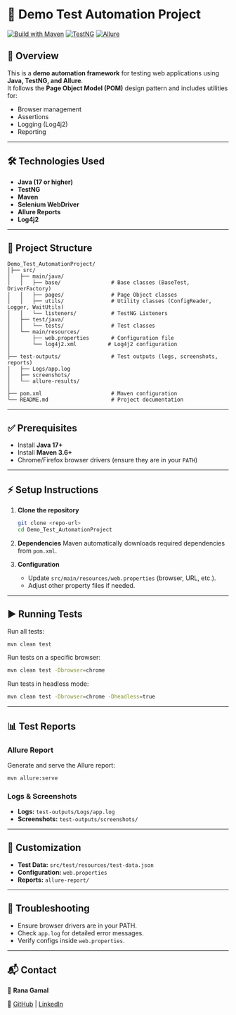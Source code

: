 # 🚀 Demo Test Automation Project

[![Build with Maven](https://img.shields.io/badge/Maven-Build-blue)](https://maven.apache.org/) 
[![TestNG](https://img.shields.io/badge/TestNG-Framework-green)](https://testng.org/) 
[![Allure](https://img.shields.io/badge/Allure-Reports-orange)](https://docs.qameta.io/allure/)

## 📌 Overview
This is a **demo automation framework** for testing web applications using **Java, TestNG, and Allure**.  
It follows the **Page Object Model (POM)** design pattern and includes utilities for:
- Browser management  
- Assertions  
- Logging (Log4j2)  
- Reporting  

---

## 🛠️ Technologies Used
- **Java (17 or higher)**
- **TestNG**
- **Maven**
- **Selenium WebDriver**
- **Allure Reports**
- **Log4j2**

---

## 📂 Project Structure

```
Demo_Test_AutomationProject/
│├── src/
│   ├── main/java/
│   │   ├── base/                # Base classes (BaseTest, DriverFactory)
│   │   ├── pages/               # Page Object classes
│   │   ├── utils/               # Utility classes (ConfigReader, Logger, WaitUtils)
│   │   └── listeners/           # TestNG Listeners
│   ├── test/java/
│   │   └── tests/               # Test classes
│   └── main/resources/
│       ├── web.properties       # Configuration file
│       └── log4j2.xml          # Log4j2 configuration
│
├── test-outputs/                # Test outputs (logs, screenshots, reports)
│   ├── Logs/app.log
│   ├── screenshots/
│   └── allure-results/
│
├── pom.xml                      # Maven configuration
└── README.md                    # Project documentation
```

---

## ✅ Prerequisites
- Install **Java 17+**  
- Install **Maven 3.6+**  
- Chrome/Firefox browser drivers (ensure they are in your `PATH`)  

---

## ⚡ Setup Instructions
1. **Clone the repository**

   ```bash
   git clone <repo-url>
   cd Demo_Test_AutomationProject

2. **Dependencies**
   Maven automatically downloads required dependencies from `pom.xml`.
3. **Configuration**

    * Update `src/main/resources/web.properties` (browser, URL, etc.).
    * Adjust other property files if needed.

---

## ▶️ Running Tests

Run all tests:

```bash
mvn clean test
```

Run tests on a specific browser:

```bash
mvn clean test -Dbrowser=chrome
```

Run tests in headless mode:

```bash
mvn clean test -Dbrowser=chrome -Dheadless=true
```

---

## 📊 Test Reports

### Allure Report

Generate and serve the Allure report:

```bash
mvn allure:serve
```

### Logs & Screenshots

* **Logs:** `test-outputs/Logs/app.log`
* **Screenshots:** `test-outputs/screenshots/`

---

## 🔧 Customization

* **Test Data:** `src/test/resources/test-data.json`
* **Configuration:** `web.properties`
* **Reports:** `allure-report/`

---

## 🐞 Troubleshooting

* Ensure browser drivers are in your PATH.
* Check `app.log` for detailed error messages.
* Verify configs inside `web.properties`.

---

## 📬 Contact

👤 **Rana Gamal**

🔗 [GitHub](https://github.com/engRana404) | [LinkedIn](https://www.linkedin.com/in/rana-gamal-daif)


